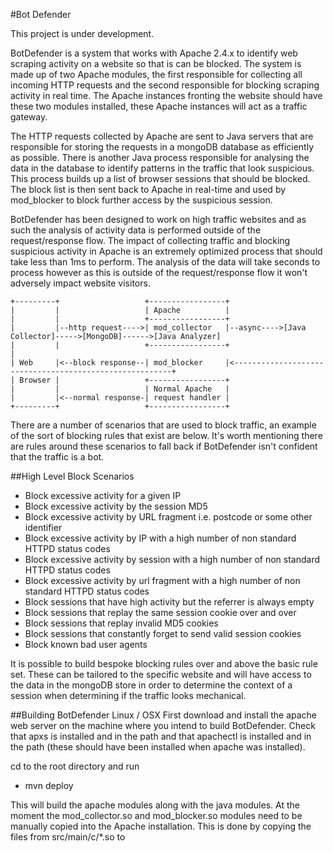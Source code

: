 #Bot Defender

This project is under development.

BotDefender is a system that works with Apache 2.4.x to identify web scraping activity on a website so that is can be blocked.
The system is made up of two Apache modules, the first responsible for collecting all incoming HTTP requests and the second responsible for blocking scraping activity in real time.
The Apache instances fronting the website should have these two modules installed, these Apache instances will act as a traffic gateway.

The HTTP requests collected by Apache are sent to Java servers that are responsible for storing the requests in a mongoDB database as efficiently as possible.
There is another Java process responsible for analysing the data in the database to identify patterns in the traffic that look suspicious.
This process builds up a list of browser sessions that should be blocked. The block list is then sent back to Apache in real-time and used by mod_blocker to block further access by the suspicious session.

BotDefender has been designed to work on high traffic websites and as such the analysis of activity data is performed outside of the request/response flow.
The impact of collecting traffic and blocking suspicious activity in Apache is an extremely optimized process that should take less than 1ms to perform.
The analysis of the data will take seconds to process however as this is outside of the request/response flow it won't adversely impact website visitors.



    +---------+                   +-----------------+
    |         |                   | Apache          |
    |         |                   +-----------------+
    |         |--http request---->| mod_collector   |--async---->[Java Collector]----->[MongoDB]------>[Java Analyzer]
    |         |                   +-----------------+                                                         |
    | Web     |<--block response--| mod_blocker     |<--------------------------------------------------------+
    | Browser |                   +-----------------+
    |         |                   | Normal Apache   |
    |         |<--normal response-| request handler |
    +---------+                   +-----------------+



There are a number of scenarios that are used to block traffic, an example of the sort of blocking rules that exist are below. It's worth mentioning there
are rules around these scenarios to fall back if BotDefender isn't confident that the traffic is a bot.

##High Level Block Scenarios
* Block excessive activity for a given IP
* Block excessive activity by the session MD5
* Block excessive activity by URL fragment i.e. postcode or some other identifier
* Block excessive activity by IP with a high number of non standard HTTPD status codes
* Block excessive activity by session with a high number of non standard HTTPD status codes
* Block excessive activity by url fragment with a high number of non standard HTTPD status codes
* Block sessions that have high activity but the referrer is always empty
* Block sessions that replay the same session cookie over and over
* Block sessions that replay invalid MD5 cookies
* Block sessions that constantly forget to send valid session cookies
* Block known bad user agents

It is possible to build bespoke blocking rules over and above the basic rule set. These can be tailored to the specific website and will have access to the
data in the mongoDB store in order to determine the context of a session when determining if the traffic looks mechanical.


##Building BotDefender
Linux / OSX
First download and install the apache web server on the machine where you intend to build BotDefender.
Check that apxs is installed and in the path and that apachectl is installed and in the path (these should have been installed when apache was installed).

cd to the root directory and run
* mvn deploy

This will build the apache modules along with the java modules. At the moment the mod_collector.so and mod_blocker.so modules need to be manually
copied into the Apache installation. This is done by copying the files from src/main/c/*.so to